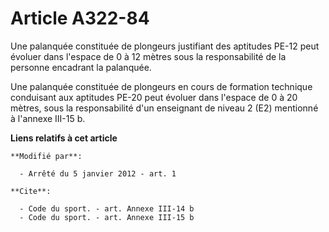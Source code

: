 # Article A322-84

Une palanquée constituée de plongeurs justifiant des aptitudes PE-12 peut évoluer dans l'espace de 0 à 12 mètres sous la
responsabilité de la personne encadrant la palanquée. 

Une palanquée constituée de plongeurs en cours de formation technique conduisant aux aptitudes PE-20 peut évoluer dans
l'espace de 0 à 20 mètres, sous la responsabilité d'un enseignant de niveau 2 (E2) mentionné à l'annexe III-15 b.

**Liens relatifs à cet article**

	**Modifié par**:

	  - Arrêté du 5 janvier 2012 - art. 1

	**Cite**:

	  - Code du sport. - art. Annexe III-14 b
	  - Code du sport. - art. Annexe III-15 b
